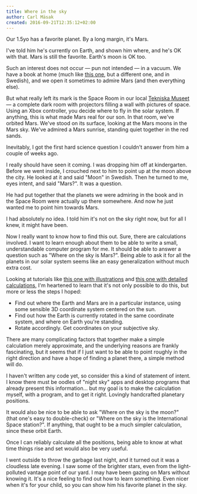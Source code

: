 ```yaml
---
title: Where in the sky
author: Carl Mäsak
created: 2016-09-21T12:35:12+02:00
---
```

Our 1.5yo has a favorite planet. By a long margin, it's Mars.

I've told him he's currently on Earth, and shown him where, and he's OK with that. Mars is still the favorite. Earth's moon is OK too.

Such an interest does not occur &mdash; pun not intended &mdash; in a vacuum. We have a book at home (much like [this one](https://www.amazon.com/National-Geographic-First-Space-Little/dp/1426310145/), but a different one, and in Swedish), and we open it sometimes to admire Mars (and then everything else). 

But what really left its mark is the Space Room in our local [Tekniska Museet](http://www.tekniskamuseet.se/) &mdash; a complete dark room with projectors filling a wall with pictures of space. Using an Xbox controller, you decide where to fly in the solar system. If anything, this is what made Mars real for our son. In that room, we've orbited Mars. We've stood on its surface, looking at the Mars moons in the Mars sky. We've admired a Mars sunrise, standing quiet together in the red sands.

Inevitably, I got the first hard science question I couldn't answer from him a couple of weeks ago.

I really should have seen it coming. I was dropping him off at kindergarten. Before we went inside, I crouched next to him to point up at the moon above the city. He looked at it and said "Moon" in Swedish. Then he turned to me, eyes intent, and said "Mars?". It was a question.

He had put together that the planets we were admiring in the book and in the Space Room were actually up there somewhere. And now he just wanted me to point him towards Mars.

I had absolutely no idea. I told him it's not on the sky right now, but for all I knew, it might have been.

Now I really want to know how to find this out. Sure, there are calculations involved. I want to learn enough about them to be able to write a small, understandable computer program for me. It should be able to answer a question such as "Where on the sky is Mars?". Being able to ask it for all the planets in our solar system seems like an easy generalization without much extra cost.

Looking at tutorials like [this one with illustrations](http://www.davidcolarusso.com/astro/) and [this one with detailed calculations](http://stjarnhimlen.se/comp/tutorial.html), I'm heartened to learn that it's not only possible to do this, but more or less the steps I hoped:

* Find out where the Earth and Mars are in a particular instance, using some sensible 3D coordinate system centered on the sun.
* Find out how the Earth is currently rotated in the same coordinate system, and where on Earth you're standing.
* Rotate accordingly. Get coordinates on your subjective sky.

There are many complicating factors that together make a simple calculation merely approximate, and the underlying reasons are frankly fascinating, but it seems that if I just want to be able to point roughly in the right direction and have a hope of finding a planet there, a simple method will do.

I haven't written any code yet, so consider this a kind of statement of intent. I know there must be oodles of "night sky" apps and desktop programs that already present this information... but my goal is to make the calculation myself, with a program, and to get it right. Lovingly handcrafted planetary positions.

It would also be nice to be able to ask "Where on the sky is the moon?" (that one's easy to double-check) or "Where on the sky is the International Space station?". If anything, that ought to be a much simpler calculation, since these orbit Earth.

Once I can reliably calculate all the positions, being able to know at what time things rise and set would also be very useful.

I went outside to throw the garbage last night, and it turned out it was a cloudless late evening. I saw some of the brighter stars, even from the light-polluted vantage point of our yard. I may have been gazing on Mars without knowing it. It's a nice feeling to find out how to learn something. Even nicer when it's for your child, so you can show him his favorite planet in the sky.
